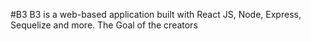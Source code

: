 #B3 
B3 is a web-based application built with React JS, Node, Express, Sequelize and more. The Goal of the creators 